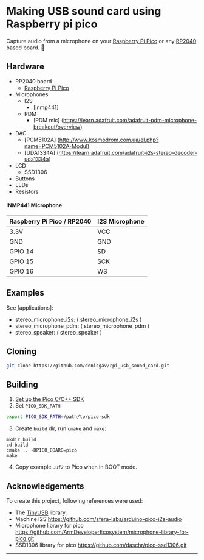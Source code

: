 # Making USB sound card using Raspberry pi pico

Capture audio from a microphone on your [Raspberry Pi Pico](https://www.raspberrypi.org/products/raspberry-pi-pico/) or any [RP2040](https://www.raspberrypi.org/products/rp2040/) based board. 🎤


## Hardware

 * RP2040 board
   * [Raspberry Pi Pico](https://www.raspberrypi.org/products/raspberry-pi-pico/)
 * Microphones
   * I2S
     * [inmp441]
   * PDM
     * [PDM mic] (https://learn.adafruit.com/adafruit-pdm-microphone-breakout/overview)
 * DAC
   * [PCM5102A] (http://www.kosmodrom.com.ua/el.php?name=PCM5102A-Modul)
   * [UDA1334A] (https://learn.adafruit.com/adafruit-i2s-stereo-decoder-uda1334a)
 * LCD
   * SSD1306
 * Buttons
 * LEDs
 * Resistors 


#### INMP441 Microphone

| Raspberry Pi Pico / RP2040 | I2S Microphone |
| --- | --- |
| 3.3V | VCC |
| GND | GND |
| GPIO 14 | SD |
| GPIO 15 | SCK |
| GPIO 16 | WS |


## Examples

See [applications]:
 * stereo_microphone_i2s: ( stereo_microphone_i2s )
 * stereo_microphone_pdm: ( stereo_microphone_pdm )
 * stereo_speaker: ( stereo_speaker )


## Cloning

```sh
git clone https://github.com/denisgav/rpi_usb_sound_card.git
```

## Building

1. [Set up the Pico C/C++ SDK](https://datasheets.raspberrypi.org/pico/getting-started-with-pico.pdf)
2. Set `PICO_SDK_PATH`
```sh
export PICO_SDK_PATH=/path/to/pico-sdk
```
3. Create `build` dir, run `cmake` and `make`:
```
mkdir build
cd build
cmake .. -DPICO_BOARD=pico
make
```
4. Copy example `.uf2` to Pico when in BOOT mode.


## Acknowledgements

To create this project, following references were used:
 * The [TinyUSB](https://github.com/hathach/tinyusb) library.
 * Machine I2S  https://github.com/sfera-labs/arduino-pico-i2s-audio
 * Microphone library for pico https://github.com/ArmDeveloperEcosystem/microphone-library-for-pico.git 
 * SSD1306 library for pico https://github.com/daschr/pico-ssd1306.git
---
